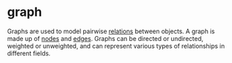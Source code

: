 # graph

Graphs are used to model pairwise [relations](mathematics/relation) between objects. A graph is made up of [nodes](mathematics/node) and [edges](mathematics/edge). Graphs can be directed or undirected, weighted or unweighted, and can represent various types of relationships in different fields.
